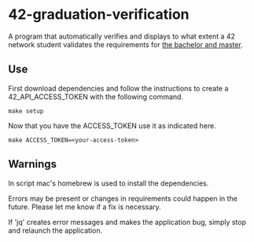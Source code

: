 # 42-graduation-verification
A program that automatically verifies and displays to what extent a 42 network student validates the requirements for [the bachelor and master](https://meta.intra.42.fr/articles/19-requirements).

## Use

First download dependencies and follow the instructions to create a 42_API_ACCESS_TOKEN with the following command.
```
make setup
```

Now that you have the ACCESS_TOKEN use it as indicated here.
```
make ACCESS_TOKEN=<your-access-token>
```

## Warnings
In script mac's homebrew is used to install the dependencies.

Errors may be present or changes in requirements could happen in the future. Please let me know if a fix is necessary.

If 'jq' creates error messages and makes the application bug, simply stop and relaunch the application.
